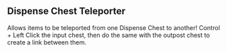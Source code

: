 ## Dispense Chest Teleporter

Allows items to be teleported from one Dispense Chest to another!
Control + Left Click the input chest, then do the same with the outpost chest to create a link between them.
